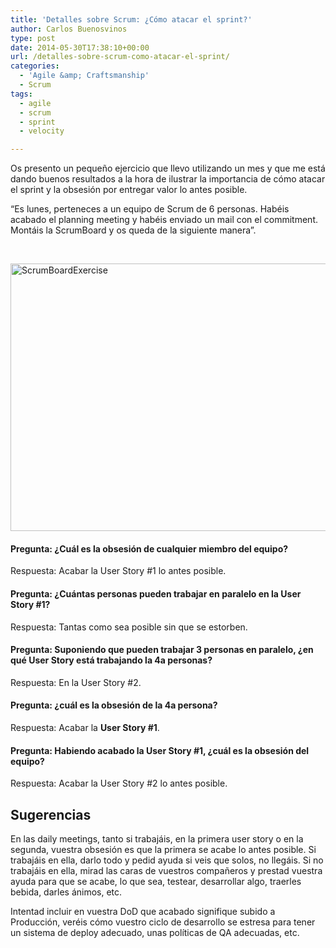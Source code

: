 ```yaml
---
title: 'Detalles sobre Scrum: ¿Cómo atacar el sprint?'
author: Carlos Buenosvinos
type: post
date: 2014-05-30T17:38:10+00:00
url: /detalles-sobre-scrum-como-atacar-el-sprint/
categories:
  - 'Agile &amp; Craftsmanship'
  - Scrum
tags:
  - agile
  - scrum
  - sprint
  - velocity

---
```

Os presento un pequeño ejercicio que llevo utilizando un mes y que me está dando buenos resultados a la hora de ilustrar la importancia de cómo atacar el sprint y la obsesión por entregar valor lo antes posible.

&#8220;Es lunes, perteneces a un equipo de Scrum de 6 personas. Habéis acabado el planning meeting y habéis enviado un mail con el commitment. Montáis la ScrumBoard y os queda de la siguiente manera&#8221;.

<!--more-->

&nbsp;

[<img class="alignnone size-large wp-image-434" src="https://i1.wp.com/carlosbuenosvinos.com/posts/images/2014/05/Screen-Shot-2014-05-30-at-19.30.56-1024x707.png?resize=620%2C428" alt="ScrumBoardExercise" width="620" height="428" srcset="https://i2.wp.com/carlosbuenosvinos.com/posts/images/2014/05/Screen-Shot-2014-05-30-at-19.30.56.png?resize=1024%2C707&ssl=1 1024w, https://i2.wp.com/carlosbuenosvinos.com/posts/images/2014/05/Screen-Shot-2014-05-30-at-19.30.56.png?resize=300%2C207&ssl=1 300w, https://i2.wp.com/carlosbuenosvinos.com/posts/images/2014/05/Screen-Shot-2014-05-30-at-19.30.56.png?w=1202&ssl=1 1202w" sizes="(max-width: 620px) 100vw, 620px" data-recalc-dims="1" />][1]

#### Pregunta: ¿Cuál es la obsesión de cualquier miembro del equipo?

Respuesta: Acabar la User Story #1 lo antes posible.

#### Pregunta: ¿Cuántas personas pueden trabajar en paralelo en la User Story #1?

Respuesta: Tantas como sea posible sin que se estorben.

#### Pregunta: Suponiendo que pueden trabajar 3 personas en paralelo, ¿en qué User Story está trabajando la 4a personas?

Respuesta: En la User Story #2.

#### Pregunta: ¿cuál es la obsesión de la 4a persona?

Respuesta: Acabar la **User Story #1**.

#### Pregunta: Habiendo acabado la User Story #1, ¿cuál es la obsesión del equipo?

Respuesta: Acabar la User Story #2 lo antes posible.

## Sugerencias

En las daily meetings, tanto si trabajáis, en la primera user story o en la segunda, vuestra obsesión es que la primera se acabe lo antes posible. Si trabajáis en ella, darlo todo y pedid ayuda si veis que solos, no llegáis. Si no trabajáis en ella, mirad las caras de vuestros compañeros y prestad vuestra ayuda para que se acabe, lo que sea, testear, desarrollar algo, traerles bebida, darles ánimos, etc.

Intentad incluir en vuestra DoD que acabado signifique subido a Producción, veréis cómo vuestro ciclo de desarrollo se estresa para tener un sistema de deploy adecuado, unas políticas de QA adecuadas, etc.

 [1]: https://i2.wp.com/carlosbuenosvinos.com/posts/images/2014/05/Screen-Shot-2014-05-30-at-19.30.56.png